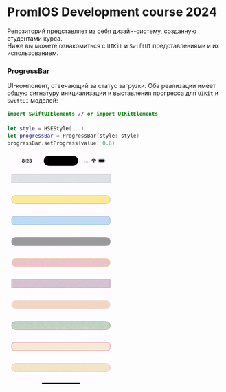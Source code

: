 # PromIOS Development course 2024
Репозиторий представляет из себя дизайн-систему, созданную студентами курса.\
Ниже вы можете ознакомиться с `UIKit` и `SwiftUI` представлениями и их использованием. 


### ProgressBar
UI-компонент, отвечающий за статус загрузки.
Оба реализации имеет общую сигнатуру инициализации и выставления прогресса для `UIKit` и `SwiftUI` моделей:

```swift
import SwiftUIElements // or import UIKitElements

let style = HSEStyle(...)
let progressBar = ProgressBar(style: style)
progressBar.setProgress(value: 0.8)
```


<img src="Sources/progressBar.gif" width="250">
